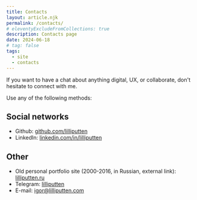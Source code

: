 ```yaml
---
title: Contacts
layout: article.njk
permalink: /contacts/
# eleventyExcludeFromCollections: true
description: Contacts page
date: 2024-06-18
# tag: false
tags:
  - site
  - contacts
---
```


<!--
@changed 2024.06.18, 05:30
-->

If you want to have a chat about anything digital, UX, or collaborate, don't
hesitate to connect with me.

Use any of the following methods:

## Social networks

- Github: [github.com/lilliputten](https://github.com/lilliputten)
- LinkedIn: [linkedin.com/in/lilliputten](http://linkedin.com/in/lilliputten)

<!--
- Gitpages (this site): [lilliputten.github.io](https://lilliputten.github.io)
- Facebook: [facebook.com/igor.lilliputten](https://facebook.com/igor.lilliputten)
- Instagram: [instagram.com/igorlilliputten](https://instagram.com/igorlilliputten)

## Online summaries (in Russian)

- [hh.ru](https://hh.ru/resume/d311fd1dff025511070039ed1f3946696f6451)
- [career.habr.com](https://career.habr.com/lilliputten)
-->

## Other

- Old personal portfolio site (2000-2016, in Russian, external link): [lilliputten.ru](http://lilliputten.ru)
- Telegram: [lilliputten](https://t.me/lilliputten)
- E-mail: [igor@lilliputten.com](mailto:igor@lilliputten.com?subject=Hi%20Igor!)
